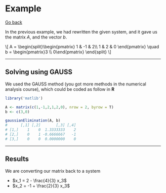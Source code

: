 # Example

[Go back](../index.md#linear-system)

In the previous example, we had rewritten the given system, and it gave us the matrix $A$, and the vector $b$.

<div>
\[
A = \begin{split}\begin{pmatrix}
1 & -1 & 2\\
1 & 2 & 0
\end{pmatrix}
\quad
b = \begin{pmatrix}3 \\ 0\end{pmatrix}
\end{split}
\]
</div>

<hr class="sl">

## Solving using GAUSS

We used the GAUSS method (you got more methods in the numerical analysis course), which could be coded as follow in **R**

```r
library('matlib')

A <- matrix(c(1,-1,2,1,2,0), nrow = 2, byrow = T)
b <- c(3,0)

gaussianElimination(A, b)
#      [,1] [,2]       [,3] [,4]
# [1,]    1    0  1.3333333    2
# [2,]    0    1 -0.6666667   -1
# [3,]    0    0  0.0000000    0
```

<hr class="sl">

## Results

We are converting our matrix back to a system

* $x_1 = 2 - \frac{4}{3} x_3$
* $x_2 = -1 + \frac{2}{3} x_3$